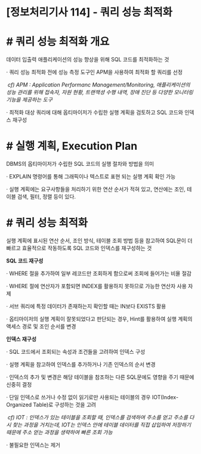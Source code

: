 

# [정보처리기사 114] - 쿼리 성능 최적화



# **# 쿼리 성능 최적화 개요**

데이터 입출력 애플리케이션의 성능 향상을 위해 SQL 코드를 최적화하는 것



· 쿼리 성능 최적화 전에 성능 측정 도구인 APM을 사용하여 최적화 할 쿼리를 선정

​    *cf) APM : Application Performanc Management/Monitoring, 애플리케이션의 성능 관리를 위해 접속자, 자원 현황, 트랜잭셩 수행 내역, 장애 진단 등 다양한 모니터링 기능을 제공하는 도구*

· 최적화 대상 쿼리에 대해 옵티마이저가 수립한 실행 계획을 검토하고 SQL 코드와 인덱스 재구성



# **# 실행 계획, Execution Plan**

DBMS의 옵티마이저가 수립한 SQL 코드의 실행 절차와 방법을 의미



· EXPLAIN 명령어를 통해 그래픽이나 텍스트로 표현 되는 실행 계획 확인 가능

· 실행 계획에는 요구사항들을 처리하기 위한 연산 순서가 적혀 있고, 연산에는 조인, 테이블 검색, 필터, 정렬 등이 있다.



# **# 쿼리 성능 최적화**

실행 계획에 표시된 연산 순서, 조인 방식, 테이블 조회 방법 등을 참고하여 SQL문이 더 빠르고 효율적으로 작동하도록 SQL 코드와 인덱스를 재구성하는 것



**SQL 코드 재구성**

· WHERE 절을 추가하여 일부 레코드만 조회하게 함으로써 조회에 들어가는 비욜 절감

· WHERE 절에 연산자가 포함되면 INDEX를 활용하지 못하므로 가능한 연산자 사용 자제

· 서브 쿼리에 특정 데이터가 존재하는지 확인할 때는 IN보다 EXISTS 활용

· 옵티마이저의 실행 계획이 잘못되었다고 판단되는 경우, Hint를 활용하여 실행 계획의 액세스 경로 및 조인 순서를 변경



**인덱스 재구성**

· SQL 코드에서 조회되는 속성과 조건들을 고려하여 인덱스 구성

· 실행 계획을 참고하여 인덱스를 추가하거나 기존 인덱스의 순서 변경

· 인덱스의 추가 및 변경은 해당 테이블을 참조하는 다른 SQL문에도 영향을 주기 때문에 신중히 결정

· 단일 인덱스로 쓰거나 수정 없이 읽기로만 사용되는 테이블의 경우 IOT(Index-Organized Table)로 구성하는 것을 고려

​    *cf) IOT : 인덱스가 있는 테이블을 조회할 때, 인덱스를 검색하여 주소를 얻고 주소를 다시 찾는 과정을 거치는데, IOT는 인덱스 안에 테이블 데이터를 직접 삽입하여 저장하기 때문에 주소 얻는 과정을 생략하여 빠른 조회 가능*

· 불필요한 인덱스는 제거